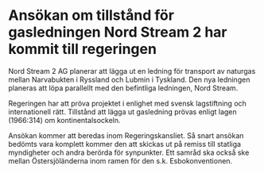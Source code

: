 # Ansökan om tillstånd för gasledningen Nord Stream 2 har kommit till regeringen

Nord Stream 2 AG planerar att lägga ut en ledning för transport av naturgas mellan Narvabukten i Ryssland och Lubmin i Tyskland. Den nya ledningen planeras att löpa parallellt med den befintliga ledningen, Nord Stream.

Regeringen har att pröva projektet i enlighet med svensk lagstiftning och internationell rätt. Tillstånd att lägga ut gasledning prövas enligt lagen (1966:314) om kontinentalsockeln.

Ansökan kommer att beredas inom Regeringskansliet. Så snart ansökan bedömts vara komplett kommer den att skickas ut på remiss till statliga myndigheter och andra berörda för synpunkter. Ett samråd ska också ske mellan Östersjöländerna inom ramen för den s.k. Esbokonventionen.
